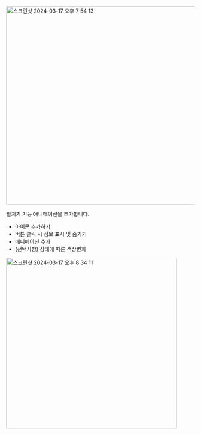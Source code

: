 
<img width="530" alt="스크린샷 2024-03-17 오후 7 54 13" src="https://github.com/giyoungjang/kotlin-study/assets/126555597/8addc7f6-92bb-47fc-b1ac-ce16128da52c">

펼치기 기능 애니메이션을 추가합니다.

- 아이콘 추가하기
- 버튼 클릭 시 정보 표시 및 숨기기
- 애니메이션 추가
- (선택사항) 상태에 따른 색상변화


<img width="456" alt="스크린샷 2024-03-17 오후 8 34 11" src="https://github.com/giyoungjang/kotlin-study/assets/126555597/c5d443df-904f-4f27-b40c-2458f770c863">
